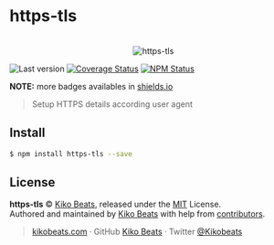 # https-tls

<p align="center">
  <br>
  <img src="https://i.imgur.com/Mh13XWB.gif" alt="https-tls">
  <br>
</p>

![Last version](https://img.shields.io/github/tag/Kikobeats/https-tls.svg?style=flat-square)
[![Coverage Status](https://img.shields.io/coveralls/Kikobeats/https-tls.svg?style=flat-square)](https://coveralls.io/github/Kikobeats/https-tls)
[![NPM Status](https://img.shields.io/npm/dm/https-tls.svg?style=flat-square)](https://www.npmjs.org/package/https-tls)

**NOTE:** more badges availables in [shields.io](https://shields.io/)

> Setup HTTPS details according user agent

## Install

```bash
$ npm install https-tls --save
```

## License

**https-tls** © [Kiko Beats](https://kikobeats.com), released under the [MIT](https://github.com/Kikobeats/https-tls/blob/master/LICENSE.md) License.<br>
Authored and maintained by [Kiko Beats](https://kikobeats.com) with help from [contributors](https://github.com/Kikobeats/https-tls/contributors).

> [kikobeats.com](https://kikobeats.com) · GitHub [Kiko Beats](https://github.com/Kikobeats) · Twitter [@Kikobeats](https://twitter.com/Kikobeats)
